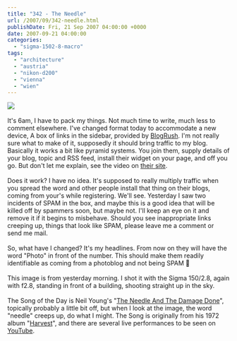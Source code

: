 ```yaml
---
title: "342 - The Needle"
url: /2007/09/342-needle.html
publishDate: Fri, 21 Sep 2007 04:00:00 +0000
date: 2007-09-21 04:00:00
categories: 
  - "sigma-1502-8-macro"
tags: 
  - "architecture"
  - "austria"
  - "nikon-d200"
  - "vienna"
  - "wien"
---
```

<a href="https://d25zfm9zpd7gm5.cloudfront.net/1200x1200/2007/20070920_074242_nx.jpg"><img src="https://d25zfm9zpd7gm5.cloudfront.net/0600x0600/2007/20070920_074242_nx.jpg"/></a><br/><br/>It's 6am, I have to pack my things. Not much time to write, much less to comment elsewhere. I've changed format today to accommodate a new device, A box of links in the sidebar, provided by <a href="http://www.blogrush.com/r85849021" target="_blank">BlogRush</a>. I'm not really sure what to make of it, supposedly it should bring traffic to my blog. Basically it works a bit like pyramid systems. You join them, supply details of your blog, topic and RSS feed, install their widget on your page, and off you go. But don't let me explain, see the video on <a href="http://www.blogrush.com/r85849021" target="_blank">their site</a>.<br/><br/>Does it work? I have no idea. It's supposed to really multiply traffic when you spread the word and other people install that thing on their blogs, coming from your's while registering. We'll see. Yesterday I saw two incidents of SPAM in the box, and maybe this is a good idea that will be killed off by spammers soon, but maybe not. I'll keep an eye on it and remove it if it begins to misbehave. Should you see inappropriate links creeping up, things that look like SPAM, please leave me a comment or send me mail.<br/><br/>So, what have I changed? It's my headlines. From now on they will have the word "Photo" in front of the number. This should make them readily identifiable as coming from a photoblog and not being SPAM 🙂<br/><br/>This image is from yesterday morning. I shot it with the Sigma 150/2.8, again with f2.8, standing in front of a building, shooting straight up in the sky.<br/><br/>The Song of the Day is Neil Young's "<a href="http://www.azlyrics.com/lyrics/neilyoung/needleandthedamagedone.html" target="_blank">The Needle And The Damage Done</a>", topically probably a little bit off, but when I look at the image, the word "needle" creeps up, do what I might. The Song is originally from his 1972 album "<a href="http://www.amazon.com/Harvest-Neil-Young/dp/B000002KD1" target="_blank">Harvest</a>", and there are several live performances to be seen on <a href="http://www.youtube.com/watch?v=3-6AME4iSzY" target="_blank">YouTube</a>.
